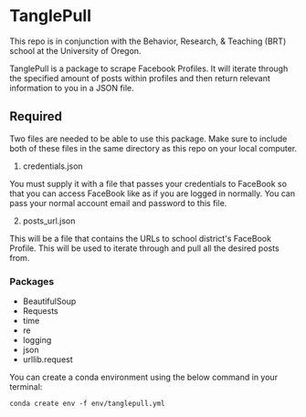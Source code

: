 # TanglePull

This repo is in conjunction with the Behavior, Research, & Teaching (BRT) school at the University of Oregon. 

TanglePull is a package to scrape Facebook Profiles. It will iterate through the specified amount of posts within profiles and then return relevant information to you in a JSON file.

## Required

Two files are needed to be able to use this package. Make sure to include both of these files in the same directory as this repo on your local computer. 

1. credentials.json

 You must supply it with a file that passes your credentials to FaceBook so that you can access FaceBook like as if you are logged in normally. You can pass your normal account email and password to this file. 


2. posts_url.json

This will be a file that contains the URLs to school district's FaceBook Profile. This will be used to iterate through and pull all the desired posts from.


### Packages
- BeautifulSoup
- Requests
- time
- re
- logging
- json
- urllib.request

You can create a conda environment using the below command in your terminal:

```
conda create env -f env/tanglepull.yml
```


